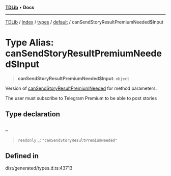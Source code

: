 [**TDLib**](../../../../../../README.md) • **Docs**

***

[TDLib](../../../../../../modules.md) / [index](../../../../../README.md) / [types](../../../README.md) / [default](../README.md) / canSendStoryResultPremiumNeeded$Input

# Type Alias: canSendStoryResultPremiumNeeded$Input

> **canSendStoryResultPremiumNeeded$Input**: `object`

Version of [canSendStoryResultPremiumNeeded](canSendStoryResultPremiumNeeded.md) for method parameters.

The user must subscribe to Telegram Premium to be able to post stories

## Type declaration

### \_

> `readonly` **\_**: `"canSendStoryResultPremiumNeeded"`

## Defined in

dist/generated/types.d.ts:43713
